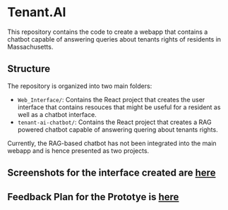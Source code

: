# Tenant.AI 

This repository contains the code to create a webapp that contains a chatbot capable of answering queries about tenants rights of residents in Massachusetts.

## Structure

The repository is organized into two main folders:

- `Web_Interface/`: Contains the React project that creates the user interface that contains resouces that might be useful for a resident as well as a chatbot interface.
- `tenant-ai-chatbot/`: Contains the React project that creates a RAG powered chatbot capable of answering quering about tenants rights.


Currently, the RAG-based chatbot has not been integrated into the main webapp and is hence presented as two projects.

## Screenshots for the interface created are [here](Screenshots/)

## Feedback Plan for the Prototye is [here](HCI_High_Fidelity_Prototype_Feedback_Plan.pdf)